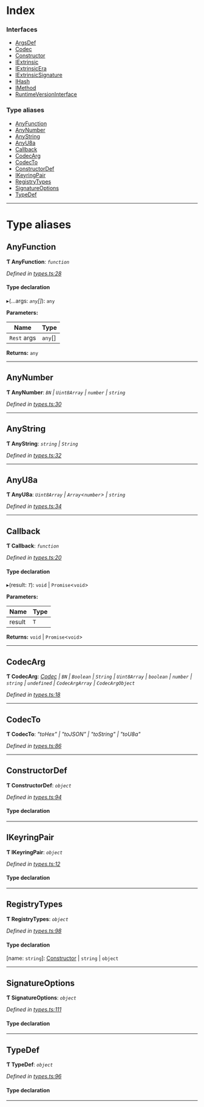 

# Index

### Interfaces

* [ArgsDef](../interfaces/_types_.argsdef.md)
* [Codec](../interfaces/_types_.codec.md)
* [Constructor](../interfaces/_types_.constructor.md)
* [IExtrinsic](../interfaces/_types_.iextrinsic.md)
* [IExtrinsicEra](../interfaces/_types_.iextrinsicera.md)
* [IExtrinsicSignature](../interfaces/_types_.iextrinsicsignature.md)
* [IHash](../interfaces/_types_.ihash.md)
* [IMethod](../interfaces/_types_.imethod.md)
* [RuntimeVersionInterface](../interfaces/_types_.runtimeversioninterface.md)

### Type aliases

* [AnyFunction](_types_.md#anyfunction)
* [AnyNumber](_types_.md#anynumber)
* [AnyString](_types_.md#anystring)
* [AnyU8a](_types_.md#anyu8a)
* [Callback](_types_.md#callback)
* [CodecArg](_types_.md#codecarg)
* [CodecTo](_types_.md#codecto)
* [ConstructorDef](_types_.md#constructordef)
* [IKeyringPair](_types_.md#ikeyringpair)
* [RegistryTypes](_types_.md#registrytypes)
* [SignatureOptions](_types_.md#signatureoptions)
* [TypeDef](_types_.md#typedef)

---

# Type aliases

<a id="anyfunction"></a>

##  AnyFunction

**Ƭ AnyFunction**: *`function`*

*Defined in [types.ts:28](https://github.com/polkadot-js/api/blob/63846ac/packages/types/src/types.ts#L28)*

#### Type declaration
▸(...args: *`any`[]*): `any`

**Parameters:**

| Name | Type |
| ------ | ------ |
| `Rest` args | `any`[] |

**Returns:** `any`

___
<a id="anynumber"></a>

##  AnyNumber

**Ƭ AnyNumber**: *`BN` \| `Uint8Array` \| `number` \| `string`*

*Defined in [types.ts:30](https://github.com/polkadot-js/api/blob/63846ac/packages/types/src/types.ts#L30)*

___
<a id="anystring"></a>

##  AnyString

**Ƭ AnyString**: *`string` \| `String`*

*Defined in [types.ts:32](https://github.com/polkadot-js/api/blob/63846ac/packages/types/src/types.ts#L32)*

___
<a id="anyu8a"></a>

##  AnyU8a

**Ƭ AnyU8a**: *`Uint8Array` \| `Array`<`number`> \| `string`*

*Defined in [types.ts:34](https://github.com/polkadot-js/api/blob/63846ac/packages/types/src/types.ts#L34)*

___
<a id="callback"></a>

##  Callback

**Ƭ Callback**: *`function`*

*Defined in [types.ts:20](https://github.com/polkadot-js/api/blob/63846ac/packages/types/src/types.ts#L20)*

#### Type declaration
▸(result: *`T`*): `void` \| `Promise`<`void`>

**Parameters:**

| Name | Type |
| ------ | ------ |
| result | `T` |

**Returns:** `void` \| `Promise`<`void`>

___
<a id="codecarg"></a>

##  CodecArg

**Ƭ CodecArg**: *[Codec](../interfaces/_types_.codec.md) \| `BN` \| `Boolean` \| `String` \| `Uint8Array` \| `boolean` \| `number` \| `string` \| `undefined` \| `CodecArgArray` \| `CodecArgObject`*

*Defined in [types.ts:18](https://github.com/polkadot-js/api/blob/63846ac/packages/types/src/types.ts#L18)*

___
<a id="codecto"></a>

##  CodecTo

**Ƭ CodecTo**: *"toHex" \| "toJSON" \| "toString" \| "toU8a"*

*Defined in [types.ts:86](https://github.com/polkadot-js/api/blob/63846ac/packages/types/src/types.ts#L86)*

___
<a id="constructordef"></a>

##  ConstructorDef

**Ƭ ConstructorDef**: *`object`*

*Defined in [types.ts:94](https://github.com/polkadot-js/api/blob/63846ac/packages/types/src/types.ts#L94)*

#### Type declaration

[index: `string`]: [Constructor](../interfaces/_types_.constructor.md)<`T`>

___
<a id="ikeyringpair"></a>

##  IKeyringPair

**Ƭ IKeyringPair**: *`object`*

*Defined in [types.ts:12](https://github.com/polkadot-js/api/blob/63846ac/packages/types/src/types.ts#L12)*

#### Type declaration

___
<a id="registrytypes"></a>

##  RegistryTypes

**Ƭ RegistryTypes**: *`object`*

*Defined in [types.ts:98](https://github.com/polkadot-js/api/blob/63846ac/packages/types/src/types.ts#L98)*

#### Type declaration

[name: `string`]: [Constructor](../interfaces/_types_.constructor.md) \| `string` \| `object`

___
<a id="signatureoptions"></a>

##  SignatureOptions

**Ƭ SignatureOptions**: *`object`*

*Defined in [types.ts:111](https://github.com/polkadot-js/api/blob/63846ac/packages/types/src/types.ts#L111)*

#### Type declaration

___
<a id="typedef"></a>

##  TypeDef

**Ƭ TypeDef**: *`object`*

*Defined in [types.ts:96](https://github.com/polkadot-js/api/blob/63846ac/packages/types/src/types.ts#L96)*

#### Type declaration

[index: `string`]: [Codec](../interfaces/_types_.codec.md)

___

